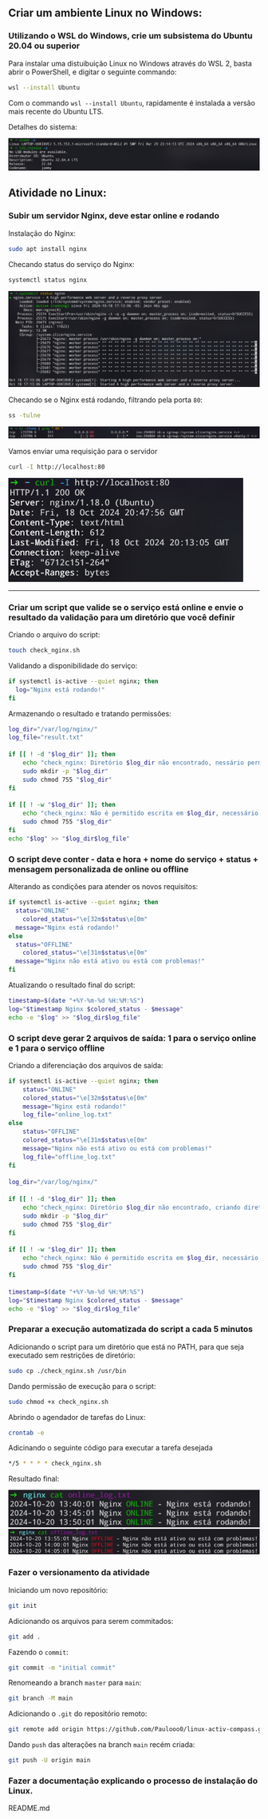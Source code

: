## Criar um ambiente Linux no Windows:

### Utilizando o WSL do Windows, crie um subsistema do Ubuntu 20.04 ou superior

Para instalar uma distuibuição Linux no Windows através do WSL 2, basta abrir o PowerShell, e digitar o seguinte commando:
```bash
wsl --install Ubuntu
```
Com o commando `wsl --install Ubuntu`, rapidamente é instalada a versão mais recente do Ubuntu LTS.

Detalhes do sistema:

<img src="img/image1.png">

## Atividade no Linux:
### Subir um servidor Nginx, deve estar online e rodando

Instalação do Nginx:
```bash
sudo apt install nginx
```

Checando status do serviço do Nginx:
```bash
systemctl status nginx
```
<img src="img/image2.png">

Checando se o Nginx está rodando, filtrando pela porta `80`:
```bash
ss -tulne
```
<img src="img/image3.png">

Vamos enviar uma requisição para o servidor
```bash
curl -I http://localhost:80
```
<img src="img/image4.png">

---

### Criar um script que valide se o serviço está online e envie o resultado da validação para um diretório que você definir

Criando o arquivo do script:
```bash
touch check_nginx.sh
```

Validando a disponibilidade do serviço:
```bash
if systemctl is-active --quiet nginx; then
  log="Nginx está rodando!"
fi
```

Armazenando o resultado e tratando permissões:
```bash
log_dir="/var/log/nginx/"
log_file="result.txt"

if [[ ! -d "$log_dir" ]]; then
	echo "check_nginx: Diretório $log_dir não encontrado, nessário permissão para criar diretório"
	sudo mkdir -p "$log_dir"
	sudo chmod 755 "$log_dir"
fi

if [[ ! -w "$log_dir" ]]; then
	echo "check_nginx: Não é permitido escrita em $log_dir, necessário permissão para prosseguir"
	sudo chmod 755 "$log_dir"
fi
echo "$log" >> "$log_dir$log_file"
```

### O script deve conter - data e hora + nome do serviço + status + mensagem personalizada de online ou offline

Alterando as condições para atender os novos requisitos:
```bash
if systemctl is-active --quiet nginx; then
  status="ONLINE"
	colored_status="\e[32m$status\e[0m"
  message="Nginx está rodando!"
else
  status="OFFLINE"
	colored_status="\e[31m$status\e[0m"
  message="Nginx não está ativo ou está com problemas!"
fi
```

Atualizando o resultado final do script:
```bash
timestamp=$(date "+%Y-%m-%d %H:%M:%S")
log="$timestamp Nginx $colored_status - $message"
echo -e "$log" >> "$log_dir$log_file"
```

### O script deve gerar 2 arquivos de saída: 1 para o serviço online e 1 para o serviço offline

Criando a diferenciação dos arquivos de saída:
```bash
if systemctl is-active --quiet nginx; then
	status="ONLINE"
	colored_status="\e[32m$status\e[0m"
	message="Nginx está rodando!"
	log_file="online_log.txt"
else
	status="OFFLINE"
	colored_status="\e[31m$status\e[0m"
	message="Nginx não está ativo ou está com problemas!"
	log_file="offline_log.txt"
fi

log_dir="/var/log/nginx/"

if [[ ! -d "$log_dir" ]]; then
	echo "check_nginx: Diretório $log_dir não encontrado, criando diretório"
	sudo mkdir -p "$log_dir"
	sudo chmod 755 "$log_dir"
fi

if [[ ! -w "$log_dir" ]]; then
	echo "check_nginx: Não é permitido escrita em $log_dir, necessário permissão para prosseguir"
	sudo chmod 755 "$log_dir"
fi

timestamp=$(date "+%Y-%m-%d %H:%M:%S")
log="$timestamp Nginx $colored_status - $message"
echo -e "$log" >> "$log_dir$log_file"
```

### Preparar a execução automatizada do script a cada 5 minutos
Adicionando o script para um diretório que está no PATH, para que seja executado sem restrições de diretório:
```bash
sudo cp ./check_nginx.sh /usr/bin
```

Dando permissão de execução para o script:
```bash
sudo chmod +x check_nginx.sh
```

Abrindo o agendador de tarefas do Linux:
```bash
crontab -e
```

Adicinando o seguinte código para executar a tarefa desejada
```bash
*/5 * * * * check_nginx.sh
```

Resultado final:

<img src="img/image5.png">
<img src="img/image6.png">

### Fazer o versionamento da atividade

Iniciando um novo repositório:
```bash
git init
```
Adicionando os arquivos para serem commitados:
```bash
git add .
```
Fazendo o `commit`:
```bash
git commit -m "initial commit"
```
Renomeando a branch `master` para `main`:
```bash
git branch -M main
```
Adicionando o `.git` do repositório remoto:
```bash
git remote add origin https://github.com/Paulooo0/linux-activ-compass.git
```
Dando `push` das alterações na branch `main` recém criada:
```bash
git push -U origin main
```

### Fazer a documentação explicando o processo de instalação do Linux.
<a src="https://github.com/Paulooo0/linux-activ-compass/blob/main/README.md">README.md</a>
